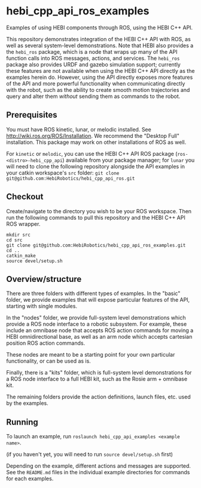 # hebi_cpp_api_ros_examples

Examples of using HEBI components through ROS, using the HEBI C++ API.

This repository demonstrates integration of the HEBI C++ API with ROS, as well as several system-level demonstrations.  Note that HEBI also provides a the `hebi_ros` package, which is a node that wraps up many of the API function calls into ROS messages, actions, and services.  The `hebi_ros` package also provides URDF and gazebo simulation support; currently these features are not available when using the HEBI C++ API directly as the examples herein do.  However, using the API directly exposes more features of the API and more powerful functionality when communicating directly with the robot, such as the ability to create smooth motion trajectories and query and alter them _without_ sending them as commands to the robot.

## Prerequisites

You must have ROS kinetic, lunar, or melodic installed.  See http://wiki.ros.org/ROS/Installation.  We recommend the "Desktop Full" installation.  This package may work on other installations of ROS as well.

For `kinetic` or `melodic`, you can use the HEBI C++ API ROS package (`ros-<distro>-hebi_cpp_api`) available from your package manager; for `lunar` you will need to clone the following repository alongside the API examples in your catkin workspace's `src` folder: `git clone git@github.com:HebiRobotics/hebi_cpp_api_ros.git`

## Checkout

Create/navigate to the directory you wish to be your ROS workspace.  Then run the following commands to pull this repository and the HEBI C++ API ROS wrapper.

```
mkdir src
cd src
git clone git@github.com:HebiRobotics/hebi_cpp_api_ros_examples.git
cd ..
catkin_make
source devel/setup.sh
```

## Overview/structure

There are three folders with different types of examples.  In the "basic" folder, we provide examples that will expose particular features of the API, starting with single modules.

In the "nodes" folder, we provide full-system level demonstrations which provide a ROS node interface to a robotic subsystem.  For example, these include an omnibase node that accepts ROS action commands for moving a HEBI omnidirectional base, as well as an arm node which accepts cartesian position ROS action commands.

These nodes are meant to be a starting point for your own particular functionality, or can be used as is.

Finally, there is a "kits" folder, which is full-system level demonstrations for a ROS node interface to a full HEBI kit, such as the Rosie arm + omnibase kit.

The remaining folders provide the action definitions, launch files, etc. used by the examples.

## Running

To launch an example, run `roslaunch hebi_cpp_api_examples <example name>`.

(if you haven't yet, you will need to run `source devel/setup.sh` first)

Depending on the example, different actions and messages are supported.  See the `README.md` files in the individual example directories for commands for each examples.
